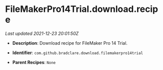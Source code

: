 # FileMakerPro14Trial.download.recipe

_Last updated 2021-12-23 20:01:50Z_

- **Description**: Download recipe for FileMaker Pro 14 Trial.

- **Identifier**: `com.github.bradclare.download.filemakerpro14trial`

- **Parent Recipes**: `None`
